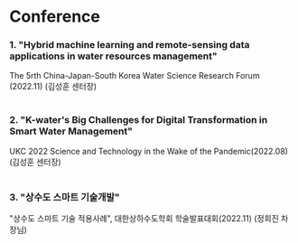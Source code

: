 # Conference

### 1. "Hybrid machine learning and remote-sensing data applications in water resources management"
The 5rth China-Japan-South Korea Water Science Research Forum (2022.11) (김성훈 센터장)
<br>
<br>

### 2. "K-water's Big Challenges for Digital Transformation in Smart Water Management"
UKC 2022 Science and Technology in the Wake of the Pandemic(2022.08) (김성훈 센터장)
<br>
<br>

### 3. "상수도 스마트 기술개발"
"상수도 스마트 기술 적용사례", 대한상하수도학회 학술발표대회(2022.11) (정희진 차장님)
<br>
<br>
